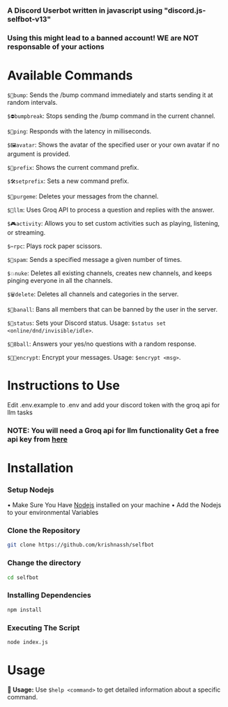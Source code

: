 ### A Discord Userbot written in javascript using "discord.js-selfbot-v13"
### Using this might lead to a banned account! WE are NOT responsable of your actions
# Available Commands


`$📌bump`: Sends the /bump command immediately and starts sending it at random intervals.

`$⛔bumpbreak`: Stops sending the /bump command in the current channel.

`$🏓ping`: Responds with the latency in milliseconds.

`$🖼️avatar`: Shows the avatar of the specified user or your own avatar if no argument is provided.

`$🔨prefix`: Shows the current command prefix.

`$🛠️setprefix`: Sets a new command prefix.

`$🧹purgeme`: Deletes your messages from the channel.

`$💬llm`: Uses Groq API to process a question and replies with the answer.

`$🎮activity`: Allows you to set custom activities such as playing, listening, or streaming.

`$✂️rpc`: Plays rock paper scissors.

`$📢spam`: Sends a specified message a given number of times.

`$💥nuke`: Deletes all existing channels, creates new channels, and keeps pinging everyone in all the channels.

`$🗑️delete`: Deletes all channels and categories in the server.

`$🚫banall`: Bans all members that can be banned by the user in the server.

`$📵status`: Sets your Discord status. Usage: `$status set <online/dnd/invisible/idle>`.

`$🎱8ball`: Answers your yes/no questions with a random response.

`$👩‍💻encrypt`: Encrypt your messages. Usage: `$encrypt <msg>`.




# Instructions to Use

Edit .env.example to .env and add your discord token with the groq api for llm tasks

### NOTE: You will need a Groq api for llm functionality Get a free api key from [here](https://console.groq.com/keys)


# Installation

### Setup Nodejs
• Make Sure You Have [Nodejs](https://nodejs.org/en) installed on your machine 
• Add the Nodejs to your environmental Variables

### Clone the Repository 

```bash
git clone https://github.com/krishnassh/selfbot
```

### Change the directory

```bash
cd selfbot
```

### Installing Dependencies 

```bash
npm install
```

### Executing The Script
```bash
node index.js
```


# Usage

**📍 Usage:** Use `$help <command>` to get detailed information about a specific command.
